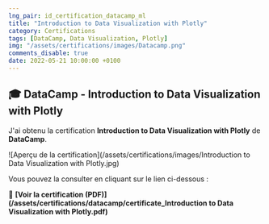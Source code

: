 ```yaml
---
lng_pair: id_certification_datacamp_ml
title: "Introduction to Data Visualization with Plotly"
category: Certifications
tags: [DataCamp, Data Visualization, Plotly]
img: "/assets/certifications/images/Datacamp.png"
comments_disable: true
date: 2022-05-21 10:00:00 +0100
---
```


## 🎓 DataCamp - Introduction to Data Visualization with Plotly

J'ai obtenu la certification **Introduction to Data Visualization with Plotly** de **DataCamp**.

![Aperçu de la certification](/assets/certifications/images/Introduction to Data Visualization with Plotly.jpg)  

Vous pouvez la consulter en cliquant sur le lien ci-dessous :

📜 **[Voir la certification (PDF)](/assets/certifications/datacamp/certificate_Introduction to Data Visualization with Plotly.pdf)** 
